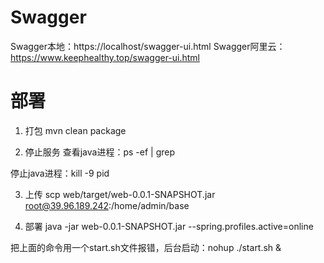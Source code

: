 # Swagger
Swagger本地：https://localhost/swagger-ui.html
Swagger阿里云：https://www.keephealthy.top/swagger-ui.html

# 部署

1. 打包
mvn clean package

2. 停止服务
查看java进程：ps -ef | grep

停止java进程：kill -9 pid

3. 上传
scp web/target/web-0.0.1-SNAPSHOT.jar root@39.96.189.242:/home/admin/base

4. 部署
java -jar web-0.0.1-SNAPSHOT.jar --spring.profiles.active=online

把上面的命令用一个start.sh文件报错，后台启动：nohup ./start.sh &